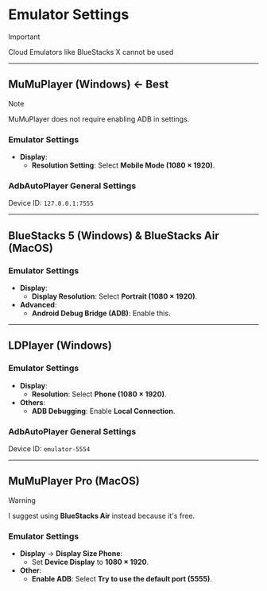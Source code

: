 # Emulator Settings
> [!IMPORTANT]
> Cloud Emulators like BlueStacks X cannot be used

---

## MuMuPlayer (Windows) ← Best

> [!NOTE]
> MuMuPlayer does not require enabling ADB in settings.

### Emulator Settings
- **Display**:
  - **Resolution Setting**: Select **Mobile Mode (1080 × 1920)**.

### AdbAutoPlayer General Settings

Device ID: `127.0.0.1:7555`


---


## BlueStacks 5 (Windows) & BlueStacks Air (MacOS)

### Emulator Settings
- **Display**:
  - **Display Resolution**: Select **Portrait (1080 × 1920)**.
- **Advanced**:
  - **Android Debug Bridge (ADB)**: Enable this.

---


## LDPlayer (Windows)

### Emulator Settings
- **Display**:
    - **Resolution**: Select **Phone (1080 × 1920)**.
- **Others**:
    - **ADB Debugging**: Enable **Local Connection**.

### AdbAutoPlayer General Settings
Device ID: `emulator-5554`

---

## MuMuPlayer Pro (MacOS)

> [!WARNING]
> I suggest using **BlueStacks Air** instead because it's free.

### Emulator Settings
- **Display** → **Display Size Phone**:
    - Set **Device Display** to **1080 × 1920**.
- **Other**:
    - **Enable ADB**: Select **Try to use the default port (5555)**.

